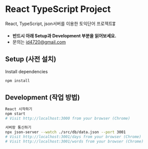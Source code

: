 # React TypeScript Project

React, TypeScript, json서버를 이용한 토익단어 프로젝트🎖

- **반드시 아래 Setup과 Development 부분을 읽어보세요.**
- 문의는 id4720@gmail.com

## Setup (사전 설치)

Install dependencies

```sh
npm install
```

## Development (작업 방법)

```sh
React 시작하기
npm start
# Visit http://localhost:3000 from your browser (Chrome)
```

```sh
서버랑 통신하기
npx json-server --watch ./src/db/data.json --port 3001
# Visit http://localhost:3001/days from your browser (Chrome)
# Visit http://localhost:3001/words from your browser (Chrome)
```
